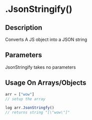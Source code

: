 # .JsonStringify()

## Description

Converts A JS object into a JSON string

## Parameters

JsonStringify takes no parameters

## Usage On Arrays/Objects

```javascript
arr = ["wow"]
// setup the array

log arr.JsonStringfy()
// returns string "[\"wow\"]"
```
